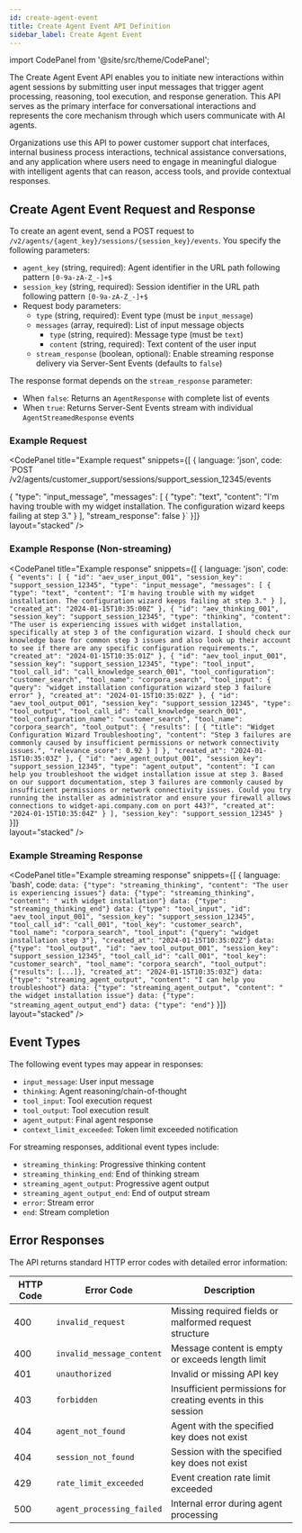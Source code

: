 ```yaml
---
id: create-agent-event
title: Create Agent Event API Definition
sidebar_label: Create Agent Event
---
```


import CodePanel from '@site/src/theme/CodePanel';

The Create Agent Event API enables you to initiate new interactions within agent sessions by submitting user input messages that trigger agent processing, reasoning, tool execution, and response generation. This API serves as the primary interface for conversational interactions and represents the core mechanism through which users communicate with AI agents.

Organizations use this API to power customer support chat interfaces, internal business process interactions, technical assistance conversations, and any application where users need to engage in meaningful dialogue with intelligent agents that can reason, access tools, and provide contextual responses.

## Create Agent Event Request and Response

To create an agent event, send a POST request to `/v2/agents/{agent_key}/sessions/{session_key}/events`. You specify the following parameters:

- `agent_key` (string, required): Agent identifier in the URL path following pattern `[0-9a-zA-Z_-]+$`
- `session_key` (string, required): Session identifier in the URL path following pattern `[0-9a-zA-Z_-]+$`
- Request body parameters:
  - `type` (string, required): Event type (must be `input_message`)
  - `messages` (array, required): List of input message objects
    - `type` (string, required): Message type (must be `text`)
    - `content` (string, required): Text content of the user input
  - `stream_response` (boolean, optional): Enable streaming response delivery via Server-Sent Events (defaults to `false`)

The response format depends on the `stream_response` parameter:
- When `false`: Returns an `AgentResponse` with complete list of events
- When `true`: Returns Server-Sent Events stream with individual `AgentStreamedResponse` events

### Example Request

<CodePanel
  title="Example request"
  snippets={[
    {
      language: 'json',
      code: `POST /v2/agents/customer_support/sessions/support_session_12345/events

{
  "type": "input_message",
  "messages": [
    {
      "type": "text",
      "content": "I'm having trouble with my widget installation. The configuration wizard keeps failing at step 3."
    }
  ],
  "stream_response": false
}`
    }]}  
  layout="stacked"
/>

### Example Response (Non-streaming)

<CodePanel
  title="Example response"
  snippets={[
    {
      language: 'json',
      code: `{
  "events": [
    {
      "id": "aev_user_input_001",
      "session_key": "support_session_12345",
      "type": "input_message",
      "messages": [
        {
          "type": "text",
          "content": "I'm having trouble with my widget installation. The configuration wizard keeps failing at step 3."
        }
      ],
      "created_at": "2024-01-15T10:35:00Z"
    },
    {
      "id": "aev_thinking_001",
      "session_key": "support_session_12345",
      "type": "thinking",
      "content": "The user is experiencing issues with widget installation, specifically at step 3 of the configuration wizard. I should check our knowledge base for common step 3 issues and also look up their account to see if there are any specific configuration requirements.",
      "created_at": "2024-01-15T10:35:01Z"
    },
    {
      "id": "aev_tool_input_001",
      "session_key": "support_session_12345",
      "type": "tool_input",
      "tool_call_id": "call_knowledge_search_001",
      "tool_configuration": "customer_search",
      "tool_name": "corpora_search",
      "tool_input": {
        "query": "widget installation configuration wizard step 3 failure error"
      },
      "created_at": "2024-01-15T10:35:02Z"
    },
    {
      "id": "aev_tool_output_001",
      "session_key": "support_session_12345",
      "type": "tool_output",
      "tool_call_id": "call_knowledge_search_001",
      "tool_configuration_name": "customer_search",
      "tool_name": "corpora_search",
      "tool_output": {
        "results": [
          {
            "title": "Widget Configuration Wizard Troubleshooting",
            "content": "Step 3 failures are commonly caused by insufficient permissions or network connectivity issues.",
            "relevance_score": 0.92
          }
        ]
      },
      "created_at": "2024-01-15T10:35:03Z"
    },
    {
      "id": "aev_agent_output_001",
      "session_key": "support_session_12345",
      "type": "agent_output",
      "content": "I can help you troubleshoot the widget installation issue at step 3. Based on our support documentation, step 3 failures are commonly caused by insufficient permissions or network connectivity issues. Could you try running the installer as administrator and ensure your firewall allows connections to widget-api.company.com on port 443?",
      "created_at": "2024-01-15T10:35:04Z"
    }
  ],
  "session_key": "support_session_12345"
}`
    }]}  
  layout="stacked"
/>

### Example Streaming Response

<CodePanel
  title="Example streaming response"
  snippets={[
    {
      language: 'bash',
      code: `data: {"type": "streaming_thinking", "content": "The user is experiencing issues"}
data: {"type": "streaming_thinking", "content": " with widget installation"}
data: {"type": "streaming_thinking_end"}
data: {"type": "tool_input", "id": "aev_tool_input_001", "session_key": "support_session_12345", "tool_call_id": "call_001", "tool_key": "customer_search", "tool_name": "corpora_search", "tool_input": {"query": "widget installation step 3"}, "created_at": "2024-01-15T10:35:02Z"}
data: {"type": "tool_output", "id": "aev_tool_output_001", "session_key": "support_session_12345", "tool_call_id": "call_001", "tool_key": "customer_search", "tool_name": "corpora_search", "tool_output": {"results": [...]}, "created_at": "2024-01-15T10:35:03Z"}
data: {"type": "streaming_agent_output", "content": "I can help you troubleshoot"}
data: {"type": "streaming_agent_output", "content": " the widget installation issue"}
data: {"type": "streaming_agent_output_end"}
data: {"type": "end"}`
    }]}  
  layout="stacked"
/>

## Event Types

The following event types may appear in responses:

- `input_message`: User input message
- `thinking`: Agent reasoning/chain-of-thought
- `tool_input`: Tool execution request
- `tool_output`: Tool execution result
- `agent_output`: Final agent response
- `context_limit_exceeded`: Token limit exceeded notification

For streaming responses, additional event types include:
- `streaming_thinking`: Progressive thinking content
- `streaming_thinking_end`: End of thinking stream
- `streaming_agent_output`: Progressive agent output
- `streaming_agent_output_end`: End of output stream
- `error`: Stream error
- `end`: Stream completion

## Error Responses

The API returns standard HTTP error codes with detailed error information:

| HTTP Code | Error Code | Description |
|-----------|------------|-------------|
| 400 | `invalid_request` | Missing required fields or malformed request structure |
| 400 | `invalid_message_content` | Message content is empty or exceeds length limit |
| 401 | `unauthorized` | Invalid or missing API key |
| 403 | `forbidden` | Insufficient permissions for creating events in this session |
| 404 | `agent_not_found` | Agent with the specified key does not exist |
| 404 | `session_not_found` | Session with the specified key does not exist |
| 429 | `rate_limit_exceeded` | Event creation rate limit exceeded |
| 500 | `agent_processing_failed` | Internal error during agent processing |
